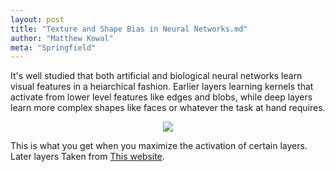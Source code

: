 ```yaml
---
layout: post
title: "Texture and Shape Bias in Neural Networks.md"
author: "Matthew Kowal"
meta: "Springfield"
--- 
```


It's well studied that both artificial and biological neural networks learn visual features in a heiarchical fashion. Earlier layers learning kernels that activate from lower level features like edges and blobs, while deep layers learn more complex shapes like faces or whatever the task at hand requires. 

<p align="center">
  <img src="/images/feature_hierarchy.png">
  
  This is what you get when you maximize the activation of certain layers. Later layers Taken from [This website](https://distill.pub/2017/feature-visualization/).
</p>


